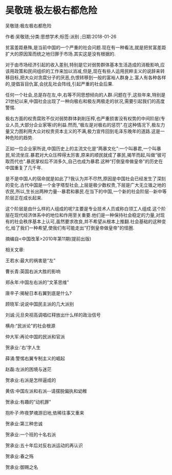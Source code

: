 # 吴敬琏  极左极右都危险    
    
吴敬琏:极左极右都危险    
作者:吴敬琏;分类:思想学术;标签:派别 ;日期:2018-01-26    
贫富差距悬殊,是当前中国的一个严重的社会问题.现在有一种看法,就是把贫富差距扩大的原因笼而统之地归罪于市场.其实这是没有根据的.    
对于由市场经济引起的收入差别,特别是它对弱势群体基本生活造成的消极影响,应该用政策和民间组织的工作来加以消减,但是,现在有些人运用民粹主义的说辞来转移目标,把大众对贪腐分子的厌恶,仇恨转移到一般的富裕人群身上.富人有各种各样的,提倡盲目仇富,会扰乱社会阵线,引起严重的社会后果.    
任何一个社会,总是存在左,中,右等不同思想倾向的人群.问题在于,这些年来,特别是21世纪以来,中国社会出现了一种向极右和极左两极走的状况,需要引起我们的高度警惕.    
极右方面的权贵腐败不仅对弱势群体剥削压榨,也严重损害没有权势的中间阶层(专业人员,大部分企业家等)的利益.然而,“极左是对极右的惩罚".在这种情况下,极左力量又力图利用大众对权贵资本主义的不满,极力宣传回到毛泽东晚年的道路.这是一种危险的趋势.    
正如一位企业家所说,中国历史上的主流文化是“两暴文化":一个叫暴君,一个叫暴民,轮流坐庄.暴君对大众压榨得太厉害,原来的顺民就成了暴民,揭竿而起,叫做“彼可取而代也".暴民掌权后不消多久,自己也成为暴君.这种“打倒皇帝做皇帝"的历史在中国重复了几千年.    
是不是中国人的宿命就是如此了?我认为并不尽然,原因是中国社会已经发生了深刻的变化.古代中国是一个金字塔型社会,上层是极少数权贵,下层是广大无立锥之地的农民,所以,生长出两种力量--暴君和暴民.在当下的中国,一个新的社会阶层--新中等阶层正在成长起来.    
这个阶层是由什么样的人组成的呢?主要是专业技术人员或称白领工人组成.这个阶层在现代经济体系中的地位和作用至关重要.他们是一种保持社会稳定的力量,对现有的社会秩序基本上认可,虽然要求改良,并不希望从根本上推翻.社会基础的这种变化,给了我们一种希望,使我们有可能走出“打倒皇帝做皇帝"的怪圈.    
摘编自<中国改革>2010年第11期(提前出版)    
    
相关文章:    
王若水:最大的祸害是“左"    
曹长青:英国右派大胜的影响    
郑永年:中国左右派的“文革思维"    
唐辛子:揭秘日本右翼到底是什么?    
顾晓军:说说中国民主派的几大派别    
刘诚:元旦央视高调唱红释放出什么样的政治信号    
横舟:“民派论"的社会根源    
仲大军:再论中国的民派和官派    
贺承业:'右’字人生    
薛涌:警惕右翼专制主义的崛起    
赵磊:左派的困境与迷茫    
贺承业:右派是怎样逼成的    
黄佶:中国左派和右派--请摆脱偏执和幼稚    
贺承业:有趣的“动机罪"    
抱朴子:昨夜梦魂游旧地,依稀往事又重来    
贺承业:第三种忠诚    
贺承业:一个班的十名右派    
贺承业:五十年后对反右派运动的再认识    
贺承业:春之殇    
贺承业:御赐之名